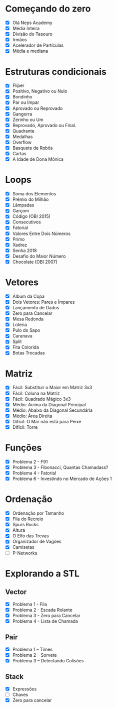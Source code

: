 # Começando do zero

- [x] Olá Neps Academy
- [x] Média Inteira
- [x] Divisão do Tesouro
- [x] Irmãos
- [x] Acelerador de Partículas
- [x] Média e mediana

# Estruturas condicionais

- [x] Flíper
- [x] Positivo, Negativo ou Nulo
- [x] Bondinho
- [x] Par ou Ímpar
- [x] Aprovado ou Reprovado
- [x] Gangorra
- [x] Zerinho ou Um
- [x] Reprovado, Aprovado ou Final.
- [x] Quadrante
- [x] Medalhas
- [x] Overflow
- [x] Basquete de Robôs
- [x] Cartas
- [x] A Idade de Dona Mônica

# Loops

- [x] Soma dos Elementos
- [x] Prêmio do Milhão
- [x] Lâmpadas
- [x] Garçom
- [x] Código (OBI 2015)
- [x] Consecutivos
- [x] Fatorial
- [x] Valores Entre Dois Números
- [x] Primo
- [x] Xadrez
- [x] Senha 2018
- [x] Desafio do Maior Número
- [x] Chocolate (OBI 2007)

# Vetores

- [x] Álbum da Copa
- [x] Dois Vetores: Pares e Ímpares
- [x] Lançamento de Dados
- [x] Zero para Cancelar
- [x] Mesa Redonda
- [x] Loteria
- [x] Pulo do Sapo
- [x] Caranava
- [x] Split
- [x] Fita Colorida
- [x] Botas Trocadas

# Matriz

- [x] Fácil: Substituir o Maior em Matriz 3x3
- [x] Fácil: Coluna na Matriz
- [x] Fácil: Quadrado Mágico 3x3
- [x] Médio: Acima da Diagonal Principal
- [x] Médio: Abaixo da Diagonal Secundária
- [x] Médio: Área Direita
- [x] Difícil: O Mar não está para Peixe
- [x] Difícil: Torre

# Funções

- [x] Problema 2 - F91
- [x] Problema 3 - Fibonacci, Quantas Chamadass?
- [x] Problema 4 - Fatorial
- [x] Problema 6 - Investindo no Mercado de Ações 1

# Ordenação

- [x] Ordenação por Tamanho
- [x] Fila do Recreio
- [x] Spurs Rocks
- [x] Altura
- [x] O Elfo das Trevas
- [x] Organizador de Vagões
- [x] Camisetas
- [ ] P-Networks

# Explorando a STL

## Vector

- [x] Problema 1 - Fila
- [x] Problema 2 - Escada Rolante
- [x] Problema 3 - Zero para Cancelar
- [x] Problema 4 - Lista de Chamada

## Pair

- [x] Problema 1 – Times
- [x] Problema 2 – Sorvete
- [x] Problema 3 – Detectando Colisões

## Stack

- [x] Expressões
- [ ] Chaves
- [x] Zero para cancelar
